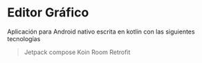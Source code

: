 # Editor Gráfico


Aplicación para Android nativo escrita en kotlin con  las siguientes tecnologías

> Jetpack compose
> Koin
> Room
> Retrofit
